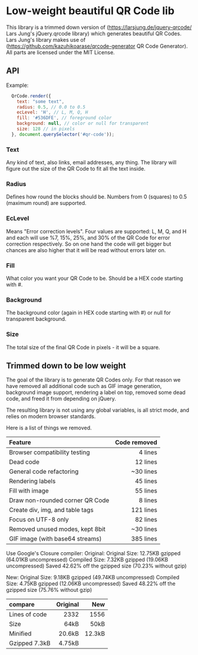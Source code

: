 # Low-weight beautiful QR Code lib
This library is a trimmed down version of (https://larsjung.de/jquery-qrcode/ Lars Jung's jQuery.qrcode library) which generates beautiful QR Codes. Lars Jung's library makes use of (https://github.com/kazuhikoarase/qrcode-generator QR Code Generator). All parts are licensed under the MIT License.

## API
Example:
```javascript
  QrCode.render({
    text: "some text",
    radius: 0.5, // 0.0 to 0.5
    ecLevel: 'H', // L, M, Q, H
    fill: '#536DFE', // foreground color
    background: null, // color or null for transparent
    size: 128 // in pixels
  }, document.querySelector('#qr-code'));
```

### Text
Any kind of text, also links, email addresses, any thing. The library will figure out the size of the QR Code to fit all the text inside.

### Radius
Defines how round the blocks should be. Numbers from 0 (squares) to 0.5 (maximum round) are supported.

### EcLevel
Means "Error correction levels". Four values are supported: L, M, Q, and H  and each will use %7, 15%, 25%, and 30% of the QR Code for error correction respectively. So on one hand the code will get bigger but chances are also higher that it will be read without errors later on.

### Fill
What color you want your QR Code to be. Should be a HEX code starting with #.

### Background
The background color (again in HEX code starting with #) or null for transparent background.

### Size
The total size of the final QR Code in pixels - it will be a square.

## Trimmed down to be low weight
The goal of the library is to generate QR Codes only. For that reason we have removed all additional code such as GIF image generation, background image support, rendering a label on top, removed some dead code, and freed it from depending on jQuery.

The resulting library is not using any global variables, is all strict mode, and relies on modern browser standards.

Here is a list of things we removed.

Feature | Code removed
:--- | ---:
Browser compatibility testing | 4 lines
Dead code | 12 lines
General code refactoring | ~30 lines
Rendering labels | 45 lines
Fill with image | 55 lines
Draw non-rounded corner QR Code | 8 lines
Create div, img, and table tags | 121 lines
Focus on UTF-8 only | 82 lines
Removed unused modes, kept 8bit | ~30 lines
GIF image (with base64 streams) | 385 lines

Use Google's Closure compiler:
Original:
Original Size: 12.75KB gzipped (64.01KB uncompressed)
Compiled Size: 7.32KB   gzipped (19.06KB uncompressed)
Saved 42.62% off the gzipped size (70.23% without gzip)

New:
Original Size: 9.18KB gzipped (49.74KB uncompressed)
Compiled Size: 4.75KB gzipped (12.06KB uncompressed)
Saved 48.22% off the gzipped size (75.76% without gzip)

compare | Original | New
:--- | ---: | ---:
Lines of code | 2332 | 1556
Size | 64kB | 50kB
Minified | 20.6kB | 12.3kB
Gzipped 7.3kB | 4.75kB
